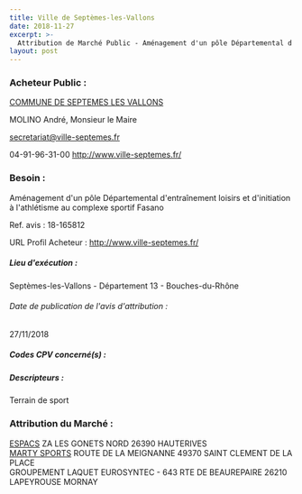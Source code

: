 ```yaml
---
title: Ville de Septèmes-les-Vallons
date: 2018-11-27
excerpt: >-
  Attribution de Marché Public - Aménagement d'un pôle Départemental d'entraînement loisirs et d'initiation à l'athlétisme au complexe sportif Fasano
layout: post
---
```


### Acheteur Public : 
<a href="/acheteur-32/siren-211301064"> COMMUNE DE SEPTEMES LES VALLONS</a><br/>

MOLINO André, Monsieur le Maire

secretariat@ville-septemes.fr

04-91-96-31-00
http://www.ville-septemes.fr/
### Besoin :

Aménagement d'un pôle Départemental d'entraînement loisirs et d'initiation à l'athlétisme au complexe sportif Fasano

Ref. avis : 18-165812

URL Profil Acheteur : http://www.ville-septemes.fr/

##### Lieu d'exécution :

Septèmes-les-Vallons - Département 13 - Bouches-du-Rhône

###### Date de publication de l'avis d'attribution : 
27/11/2018

##### Codes CPV concerné(s) :

##### Descripteurs :
Terrain de sport <br/>

### Attribution du Marché :
<a href="/entreprise-258/siren-394225320"> ESPACS</a>    ZA LES GONETS NORD 26390 HAUTERIVES <br/>
<a href="/entreprise-254/siren-317121747"> MARTY SPORTS</a>    ROUTE DE LA MEIGNANNE 49370 SAINT CLEMENT DE LA PLACE <br/>
GROUPEMENT LAQUET EUROSYNTEC - 643 RTE DE BEAUREPAIRE 26210 LAPEYROUSE MORNAY <br/>
